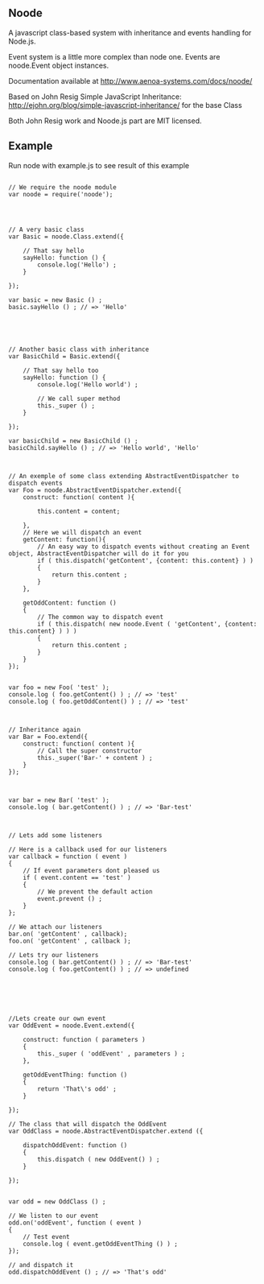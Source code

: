 ## Noode

A javascript class-based system with inheritance and events handling for Node.js.

Event system is a little more complex than node one.
Events are noode.Event object instances.


Documentation available at http://www.aenoa-systems.com/docs/noode/
		
Based on John Resig Simple JavaScript Inheritance: http://ejohn.org/blog/simple-javascript-inheritance/ for the base Class

Both John Resig work and Noode.js part are MIT licensed.


## Example


Run node with example.js to see result of this example 

```

// We require the noode module
var noode = require('noode');




// A very basic class
var Basic = noode.Class.extend({
	
	// That say hello
	sayHello: function () {
		console.log('Hello') ;
	}
	
});

var basic = new Basic () ;
basic.sayHello () ; // => 'Hello'





// Another basic class with inheritance
var BasicChild = Basic.extend({

	// That say hello too
	sayHello: function () {
		console.log('Hello world') ;
		
		// We call super method
		this._super () ;
	}
	
});

var basicChild = new BasicChild () ;
basicChild.sayHello () ; // => 'Hello world', 'Hello'



// An exemple of some class extending AbstractEventDispatcher to dispatch events
var Foo = noode.AbstractEventDispatcher.extend({
	construct: function( content ){

		this.content = content;
		
	},
	// Here we will dispatch an event
	getContent: function(){
		// An easy way to dispatch events without creating an Event object, AbstractEventDispatcher will do it for you
		if ( this.dispatch('getContent', {content: this.content} ) )
		{
			return this.content ;
		}
	},
	
	getOddContent: function ()
	{
		// The common way to dispatch event
		if ( this.dispatch( new noode.Event ( 'getContent', {content: this.content} ) ) )
		{
			return this.content ;
		}
	}
});


var foo = new Foo( 'test' );
console.log ( foo.getContent() ) ; // => 'test'
console.log ( foo.getOddContent() ) ; // => 'test'



// Inheritance again
var Bar = Foo.extend({
	construct: function( content ){
		// Call the super constructor
		this._super('Bar-' + content ) ;
	}
});



var bar = new Bar( 'test' );
console.log ( bar.getContent() ) ; // => 'Bar-test'



// Lets add some listeners

// Here is a callback used for our listeners
var callback = function ( event )
{
	// If event parameters dont pleased us
	if ( event.content == 'test' )
	{
		// We prevent the default action
		event.prevent () ;
	}
};

// We attach our listeners
bar.on( 'getContent' , callback);
foo.on( 'getContent' , callback );

// Lets try our listeners
console.log ( bar.getContent() ) ; // => 'Bar-test'
console.log ( foo.getContent() ) ; // => undefined






//Lets create our own event
var OddEvent = noode.Event.extend({
	
	construct: function ( parameters )
	{
		this._super ( 'oddEvent' , parameters ) ;
	},
	
	getOddEventThing: function ()
	{
		return 'That\'s odd' ;
	}
	
});

// The class that will dispatch the OddEvent
var OddClass = noode.AbstractEventDispatcher.extend ({
	
	dispatchOddEvent: function ()
	{
		this.dispatch ( new OddEvent() ) ;
	}
	
});


var odd = new OddClass () ;

// We listen to our event
odd.on('oddEvent', function ( event )
{
	// Test event
	console.log ( event.getOddEventThing () ) ;
});

// and dispatch it
odd.dispatchOddEvent () ; // => 'That's odd'


```
